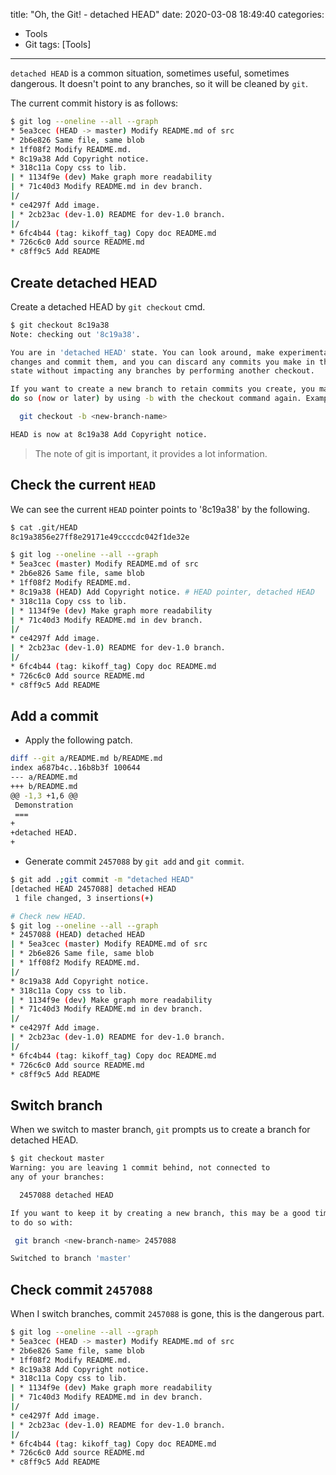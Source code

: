 title: "Oh, the Git! - detached HEAD"
date: 2020-03-08 18:49:40
categories:
- Tools
- Git
tags: [Tools]
---

`detached HEAD` is a common situation, sometimes useful, sometimes dangerous. It doesn't point to any branches, so it will be cleaned by `git`.


The current commit history is as follows:

```bash
$ git log --oneline --all --graph
* 5ea3cec (HEAD -> master) Modify README.md of src
* 2b6e826 Same file, same blob
* 1ff08f2 Modify README.md.
* 8c19a38 Add Copyright notice.
* 318c11a Copy css to lib.
| * 1134f9e (dev) Make graph more readability
| * 71c40d3 Modify README.md in dev branch.
|/
* ce4297f Add image.
| * 2cb23ac (dev-1.0) README for dev-1.0 branch.
|/
* 6fc4b44 (tag: kikoff_tag) Copy doc README.md
* 726c6c0 Add source README.md
* c8ff9c5 Add README
```

<!--more-->

## Create detached HEAD

Create a detached HEAD by `git checkout` cmd.

```bash
$ git checkout 8c19a38
Note: checking out '8c19a38'.

You are in 'detached HEAD' state. You can look around, make experimental
changes and commit them, and you can discard any commits you make in this
state without impacting any branches by performing another checkout.

If you want to create a new branch to retain commits you create, you may
do so (now or later) by using -b with the checkout command again. Example:

  git checkout -b <new-branch-name>

HEAD is now at 8c19a38 Add Copyright notice.
```

> The note of git is important, it provides a lot information.

## Check the current `HEAD`

We can see the current `HEAD` pointer points to '8c19a38' by the following.

```bash
$ cat .git/HEAD
8c19a3856e27ff8e29171e49ccccdc042f1de32e

$ git log --oneline --all --graph
* 5ea3cec (master) Modify README.md of src
* 2b6e826 Same file, same blob
* 1ff08f2 Modify README.md.
* 8c19a38 (HEAD) Add Copyright notice. # HEAD pointer, detached HEAD
* 318c11a Copy css to lib.
| * 1134f9e (dev) Make graph more readability
| * 71c40d3 Modify README.md in dev branch.
|/
* ce4297f Add image.
| * 2cb23ac (dev-1.0) README for dev-1.0 branch.
|/
* 6fc4b44 (tag: kikoff_tag) Copy doc README.md
* 726c6c0 Add source README.md
* c8ff9c5 Add README
```

## Add a commit

- Apply the following patch.

```bash
diff --git a/README.md b/README.md
index a687b4c..16b8b3f 100644
--- a/README.md
+++ b/README.md
@@ -1,3 +1,6 @@
 Demonstration
 ===
+
+detached HEAD.
+
```

- Generate commit `2457088` by `git add` and `git commit`.

```bash
$ git add .;git commit -m "detached HEAD"
[detached HEAD 2457088] detached HEAD
 1 file changed, 3 insertions(+)

# Check new HEAD.
$ git log --oneline --all --graph
* 2457088 (HEAD) detached HEAD
| * 5ea3cec (master) Modify README.md of src
| * 2b6e826 Same file, same blob
| * 1ff08f2 Modify README.md.
|/
* 8c19a38 Add Copyright notice.
* 318c11a Copy css to lib.
| * 1134f9e (dev) Make graph more readability
| * 71c40d3 Modify README.md in dev branch.
|/
* ce4297f Add image.
| * 2cb23ac (dev-1.0) README for dev-1.0 branch.
|/
* 6fc4b44 (tag: kikoff_tag) Copy doc README.md
* 726c6c0 Add source README.md
* c8ff9c5 Add README
```

## Switch branch

When we switch to master branch, `git` prompts us to create a branch for detached HEAD.

```bash
$ git checkout master
Warning: you are leaving 1 commit behind, not connected to
any of your branches:

  2457088 detached HEAD

If you want to keep it by creating a new branch, this may be a good time
to do so with:

 git branch <new-branch-name> 2457088

Switched to branch 'master'
```

## Check commit `2457088`

When I switch branches, commit `2457088` is gone, this is the dangerous part.

```bash
$ git log --oneline --all --graph
* 5ea3cec (HEAD -> master) Modify README.md of src
* 2b6e826 Same file, same blob
* 1ff08f2 Modify README.md.
* 8c19a38 Add Copyright notice.
* 318c11a Copy css to lib.
| * 1134f9e (dev) Make graph more readability
| * 71c40d3 Modify README.md in dev branch.
|/
* ce4297f Add image.
| * 2cb23ac (dev-1.0) README for dev-1.0 branch.
|/
* 6fc4b44 (tag: kikoff_tag) Copy doc README.md
* 726c6c0 Add source README.md
* c8ff9c5 Add README
```

